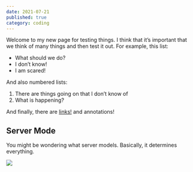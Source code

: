 ```yaml
---
date: 2021-07-21
published: true
category: coding
---
```


Welcome to my new page for testing things. I think that it’s important that we think of many things and then test it out. For example, this list:
- What should we do?
- I don’t know!
- I am scared!

And also numbered lists:
1. There are things going on that I don’t know of
2. What is happening?

And finally, there are [links!]() and annotations!

## Server Mode
You might be wondering what server models. Basically, it determines everything.

![][image-1]



[image-1]:	https://media.blogto.com/listings/20181025-Yang17.jpg?w=2048&cmd=resize_then_crop&height=1365&quality=70